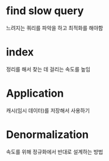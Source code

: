 # find slow query
느려지는 쿼리를 파악을 하고
최적화를 해야함

# index
정리를 해서 찾는 데 걸리는 속도를 높임


# Application
캐시(임시 데이터)를 저장해서 사용하기

# Denormalization
속도를 위해 정규화에서 반대로 설계하는 방법

